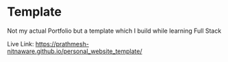 # Template

Not my actual Portfolio but a template which I build while learning Full Stack 

Live Link: https://prathmesh-nitnaware.github.io/personal_website_template/
